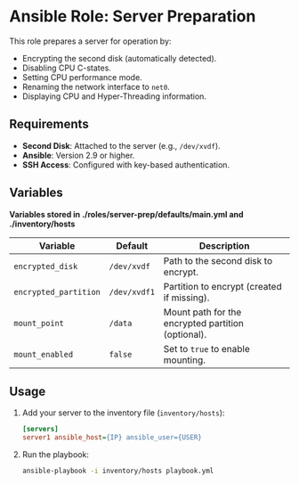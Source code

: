 # Ansible Role: Server Preparation

This role prepares a server for operation by:
- Encrypting the second disk (automatically detected).
- Disabling CPU C-states.
- Setting CPU performance mode.
- Renaming the network interface to `net0`.
- Displaying CPU and Hyper-Threading information.

## Requirements
- **Second Disk**: Attached to the server (e.g., `/dev/xvdf`).
- **Ansible**: Version 2.9 or higher.
- **SSH Access**: Configured with key-based authentication.

## Variables
**Variables stored in ./roles/server-prep/defaults/main.yml and ./inventory/hosts**

| Variable              | Default         | Description                                                                 |
|-----------------------|-----------------|-----------------------------------------------------------------------------|
| `encrypted_disk`      | `/dev/xvdf`    | Path to the second disk to encrypt.                                         |
| `encrypted_partition` | `/dev/xvdf1`   | Partition to encrypt (created if missing).                                  |
| `mount_point`         | `/data`        | Mount path for the encrypted partition (optional).                          |
| `mount_enabled`       | `false`        | Set to `true` to enable mounting.                                           |


## Usage
1. Add your server to the inventory file (`inventory/hosts`):
   ```ini
   [servers]
   server1 ansible_host={IP} ansible_user={USER}
   ```
2. Run the playbook:
   ```bash
   ansible-playbook -i inventory/hosts playbook.yml
   ```